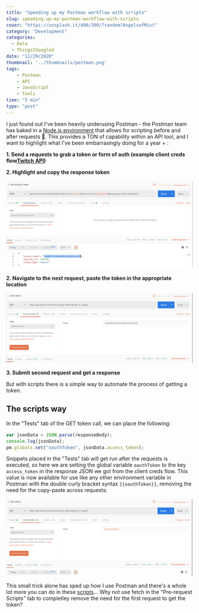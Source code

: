 ```yaml
---
title: "Speeding up my Postman workflow with scripts"
slug: speeding-up-my-postman-workflow-with-scripts
cover: "https://unsplash.it/400/300/?random?AngelsofMist"
category: "Development"
categories:
  - Data
  - ThingsIGoogled
date: "11/29/2020"
thumbnail: '../thumbnails/postman.png'
tags:
    - Postman
    - API
    - JavaScript
    - Tools
time: "5 min"
type: "post"
---
```



I just found out I've been heavily underusing Postman - the Postman team has baked in a [Node.js environment](https://learning.postman.com/docs/writing-scripts/intro-to-scripts/) that allows for scripting before and after requests 🤯. This provides a TON of capability within an API tool, and I want to highlight what I've been embarrasingly doing for a year + :

**1. Send a requests to grab a token or form of auth (example client creds flow[Twitch API](https://dev.twitch.tv/docs/api/))**

**2. Highlight and copy the response token**

![Postman access token GET request](../images/original_request.png)

**2. Navigate to the next request, paste the token in the appropriate location**

![Postman paste request token](../images/paste_request_token.png)

**3. Submit second request and get a response**

But with scripts there is a simple way to automate the process of getting a token. 

## The scripts way

In the "Tests" tab of the GET token call, we can place the following:

```javascript
var jsonData = JSON.parse(responseBody);
console.log(jsonData);
pm.globals.set("oauthToken", jsonData.access_token);
```

Snippets placed in the "Tests" tab will get run after the requests is executed, so here we are setting the global variable `oauthToken` to the key `access_token` in the response JSON we got from the client creds flow. This value is now available for use like any other environment variable in Postman with the double curly bracket syntax `{{oauthToken}}`, removing the need for the copy-paste across requests:

![Postman variable oauth token with scripts](../images/variable_request_token.png)

This small trick alone has sped up how I use Postman and there's a whole lot more you can do in these [scripts](https://learning.postman.com/docs/writing-scripts/script-references/postman-sandbox-api-reference/#scripting-workflows)... Why not use fetch in the "Pre-request Scripts" tab to completley remove the need for the first request to get the token? 